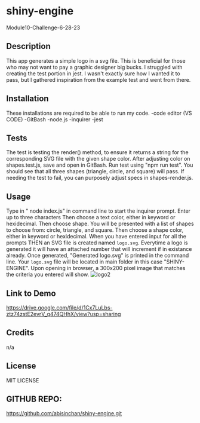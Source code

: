 # shiny-engine
Module10-Challenge-6-28-23

## Description
This app generates a simple logo in a svg file. This is beneficial for those who may not want to pay a graphic designer big bucks. 
I struggled with creating the test portion in jest. I wasn't exactly sure how  I wanted it to pass, but I gathered inspiration from the example test and went from there. 

## Installation
These installations are required to be able to run my code. 
-code editor (VS CODE)
-GitBash
-node.js
-inquirer
-jest

## Tests
The test is testing the render() method, to ensure it returns a string for the corresponding SVG file with the given shape color.
After adjusting color on shapes.test.js, save and open in GitBash. Run test using "npm run test". You should see that all three shapes (triangle, circle, and square) will pass. 
If needing the test to fail, you can purposely adjust specs in shapes-render.js.

## Usage
Type in " node index.js" in command line to start the inquirer prompt. 
Enter up to three characters
Then choose a text color, either in keyword or hexidecimal. 
Then choose shape.
You will be presented with a list of shapes to choose from: circle, triangle, and square.
Then choose a shape color, either in keyword or hexidecimal. 
When you have entered input for all the prompts
THEN an SVG file is created named `logo.svg`.
Everytime a logo is generated it will have an attached number that will increment if in existance already. 
Once generated, "Generated logo.svg" is printed in the command line.
Your `logo.svg` file will be located in main folder in this case "SHINY-ENGINE".
Upon opening in browser, a 300x200 pixel image that matches the criteria you entered will show. 
![logo2](https://github.com/abisinchan/verbose-potato/assets/132783183/cb1f162b-46f5-4355-93b9-dec9e8507133)


## Link to Demo
https://drive.google.com/file/d/1Cx7LuLbs-ztz74zstE2evrV_q474QHhX/view?usp=sharing

## Credits
n/a

## License
MIT LICENSE

## GITHUB REPO:
https://github.com/abisinchan/shiny-engine.git


